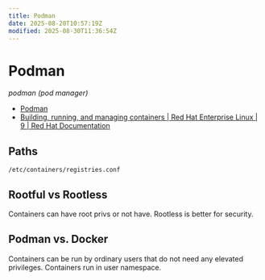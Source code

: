 ```yaml
---
title: Podman
date: 2025-08-20T10:57:19Z
modified: 2025-08-30T11:36:54Z
---
```


# Podman

_podman (pod manager)_

* [Podman](https://podman.io/)
* [Building, running, and managing containers \| Red Hat Enterprise Linux \| 9 \| Red Hat Documentation](https://docs.redhat.com/en/documentation/red_hat_enterprise_linux/9/html-single/building_running_and_managing_containers/index)

## Paths

`/etc/containers/registries.conf`

## Rootful vs Rootless

Containers can have root privs or not have. Rootless is better for security.

## Podman vs. Docker

Containers can be run by ordinary users that do not need any elevated privileges. Containers run in user namespace.
